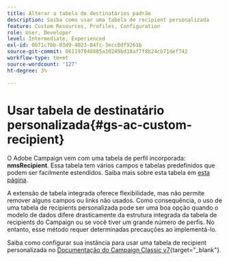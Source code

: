 ```yaml
---
title: Alterar a tabela de destinatários padrão
description: Saiba como usar uma tabela de recipient personalizada
feature: Custom Resources, Profiles, Configuration
role: User, Developer
level: Intermediate, Experienced
exl-id: 0b71c76b-03d9-4023-84fc-3ecc0df9261b
source-git-commit: 061197048885a30249bd18af7f8b24cb71def742
workflow-type: tm+mt
source-wordcount: '127'
ht-degree: 3%

---
```


# Usar tabela de destinatário personalizada{#gs-ac-custom-recipient}

O Adobe Campaign vem com uma tabela de perfil incorporada: **nmsRecipient**. Essa tabela tem vários campos e tabelas predefinidos que podem ser facilmente estendidos. Saiba mais sobre esta tabela em [esta página](datamodel.md#ootb-profiles).

A extensão de tabela integrada oferece flexibilidade, mas não permite remover alguns campos ou links não usados. Como consequência, o uso de uma tabela de recipients personalizada pode ser uma boa opção quando o modelo de dados difere drasticamente da estrutura integrada da tabela de recipients do Campaign ou se você tiver um grande número de perfis.  No entanto, esse método requer determinadas precauções ao implementá-lo.

Saiba como configurar sua instância para usar uma tabela de recipient personalizada no [Documentação do Campaign Classic v7](https://experienceleague.adobe.com/docs/campaign-classic/using/configuring-campaign-classic/use-a-custom-recipient-table/about-custom-recipient-table.html){target="_blank"}.